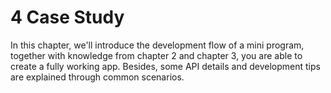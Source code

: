 # 4 Case Study

In this chapter, we'll introduce the development flow of a mini program, together with knowledge from chapter 2 and chapter 3, you are able to create a fully working app. Besides, some API details and development tips are explained through common scenarios.

